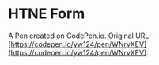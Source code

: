 # HTNE Form

A Pen created on CodePen.io. Original URL: [https://codepen.io/yw124/pen/WNrvXEV](https://codepen.io/yw124/pen/WNrvXEV).


